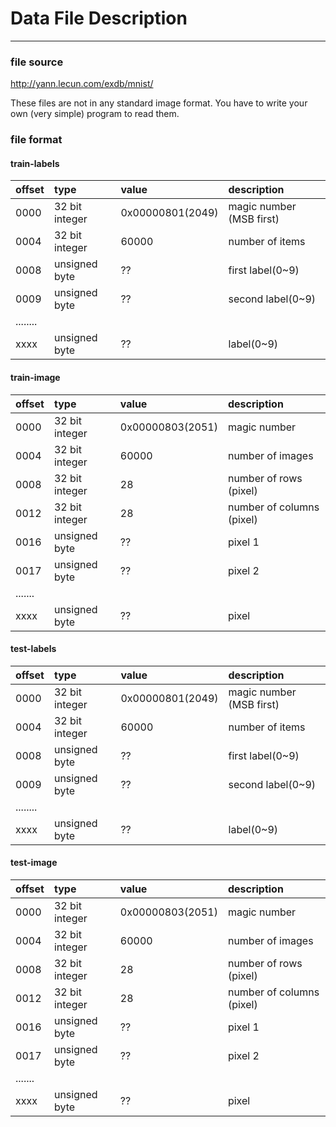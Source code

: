 # Data File Description
---

### file source
<http://yann.lecun.com/exdb/mnist/>

These files are not in any standard image format. You have to write your own (very simple) program to read them.



### file format

#### train-labels
| offset | type | value | description |  
|:--- | :--- | :--- | :--- |  
| 0000     | 32 bit integer  | 0x00000801(2049) | magic number (MSB first) |
| 0004     | 32 bit integer  | 60000            | number of items |
| 0008     | unsigned byte   | ??               | first label(0~9) |
| 0009     | unsigned byte   | ??               | second label(0~9) |
| ........ | | | |
| xxxx     | unsigned byte   | ??               | label(0~9) |


#### train-image
| offset | type | value | description |  
|:--- | :--- | :--- | :--- |
| 0000     | 32 bit integer  | 0x00000803(2051) | magic number |
| 0004     | 32 bit integer  | 60000            | number of images |
| 0008     | 32 bit integer  | 28               | number of rows (pixel) |
| 0012     | 32 bit integer  | 28               | number of columns (pixel) |
| 0016     | unsigned byte   | ??               | pixel 1 |
| 0017     | unsigned byte   | ??               | pixel 2 |
| ....... | | | |
| xxxx     | unsigned byte   | ??               | pixel |


#### test-labels
| offset | type | value | description |  
|:--- | :--- | :--- | :--- |  
| 0000     | 32 bit integer  | 0x00000801(2049) | magic number (MSB first) |
| 0004     | 32 bit integer  | 60000            | number of items |
| 0008     | unsigned byte   | ??               | first label(0~9) |
| 0009     | unsigned byte   | ??               | second label(0~9) |
| ........ | | | |
| xxxx     | unsigned byte   | ??               | label(0~9) |


#### test-image
| offset | type | value | description |  
|:--- | :--- | :--- | :--- |
| 0000     | 32 bit integer  | 0x00000803(2051) | magic number |
| 0004     | 32 bit integer  | 60000            | number of images |
| 0008     | 32 bit integer  | 28               | number of rows (pixel) |
| 0012     | 32 bit integer  | 28               | number of columns (pixel) |
| 0016     | unsigned byte   | ??               | pixel 1 |
| 0017     | unsigned byte   | ??               | pixel 2 |
| ....... | | | |
| xxxx     | unsigned byte   | ??               | pixel |




